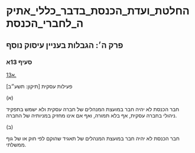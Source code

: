 # החלטת_ועדת_הכנסת_בדבר_כללי_אתיקה_לחברי_הכנסת

## פרק ה׳: הגבלות בעניין עיסוק נוסף

### סעיף 13א

[13א.](https://he.wikisource.org/wiki/%D7%9B%D7%9C%D7%9C%D7%99_%D7%90%D7%AA%D7%99%D7%A7%D7%94_%D7%9C%D7%97%D7%91%D7%A8%D7%99_%D7%94%D7%9B%D7%A0%D7%A1%D7%AA#%D7%A1%D7%A2%D7%99%D7%A3_13%D7%90)

פעילות עסקית [תיקון: תשע״ב]

(א)

חבר הכנסת לא יהיה חבר במועצת המנהלים של חברה עסקית ולא ישמש בתפקיד ניהולי בחברה עסקית, אף בלא תמורה, ואף אם אינו מחזיק במניותיה של החברה.

(ב)

חבר הכנסת לא יהיה חבר במועצת המנהלים של תאגיד שהוקם לפי חוק או של גוף ממשלתי.